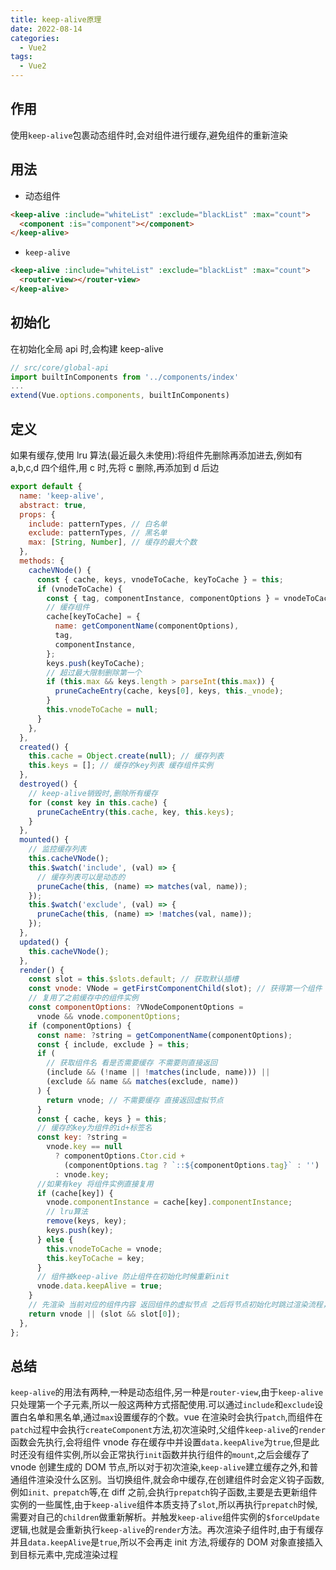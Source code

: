 ```yaml
---
title: keep-alive原理
date: 2022-08-14
categories: 
  - Vue2
tags: 
  - Vue2
---
```


## 作用

使用`keep-alive`包裹动态组件时,会对组件进行缓存,避免组件的重新渲染

## 用法

- 动态组件

```html
<keep-alive :include="whiteList" :exclude="blackList" :max="count">
  <component :is="component"></component>
</keep-alive>
```

- `keep-alive`

```html
<keep-alive :include="whiteList" :exclude="blackList" :max="count">
  <router-view></router-view>
</keep-alive>
```

## 初始化

在初始化全局 api 时,会构建 keep-alive

```js
// src/core/global-api
import builtInComponents from '../components/index'
...
extend(Vue.options.components, builtInComponents)
```

## 定义

如果有缓存,使用 lru 算法(最近最久未使用):将组件先删除再添加进去,例如有 a,b,c,d 四个组件,用 c 时,先将 c 删除,再添加到 d 后边

```js
export default {
  name: 'keep-alive',
  abstract: true,
  props: {
    include: patternTypes, // 白名单
    exclude: patternTypes, // 黑名单
    max: [String, Number], // 缓存的最大个数
  },
  methods: {
    cacheVNode() {
      const { cache, keys, vnodeToCache, keyToCache } = this;
      if (vnodeToCache) {
        const { tag, componentInstance, componentOptions } = vnodeToCache;
        // 缓存组件
        cache[keyToCache] = {
          name: getComponentName(componentOptions),
          tag,
          componentInstance,
        };
        keys.push(keyToCache);
        // 超过最大限制删除第一个
        if (this.max && keys.length > parseInt(this.max)) {
          pruneCacheEntry(cache, keys[0], keys, this._vnode);
        }
        this.vnodeToCache = null;
      }
    },
  },
  created() {
    this.cache = Object.create(null); // 缓存列表
    this.keys = []; // 缓存的key列表 缓存组件实例
  },
  destroyed() {
    // keep-alive销毁时,删除所有缓存
    for (const key in this.cache) {
      pruneCacheEntry(this.cache, key, this.keys);
    }
  },
  mounted() {
    // 监控缓存列表
    this.cacheVNode();
    this.$watch('include', (val) => {
      // 缓存列表可以是动态的
      pruneCache(this, (name) => matches(val, name));
    });
    this.$watch('exclude', (val) => {
      pruneCache(this, (name) => !matches(val, name));
    });
  },
  updated() {
    this.cacheVNode();
  },
  render() {
    const slot = this.$slots.default; // 获取默认插槽
    const vnode: VNode = getFirstComponentChild(slot); // 获得第一个组件
    // 复用了之前缓存中的组件实例
    const componentOptions: ?VNodeComponentOptions =
      vnode && vnode.componentOptions;
    if (componentOptions) {
      const name: ?string = getComponentName(componentOptions);
      const { include, exclude } = this;
      if (
        // 获取组件名 看是否需要缓存 不需要则直接返回
        (include && (!name || !matches(include, name))) ||
        (exclude && name && matches(exclude, name))
      ) {
        return vnode; // 不需要缓存 直接返回虚拟节点
      }
      const { cache, keys } = this;
      // 缓存的key为组件的id+标签名
      const key: ?string =
        vnode.key == null
          ? componentOptions.Ctor.cid +
            (componentOptions.tag ? `::${componentOptions.tag}` : '')
          : vnode.key;
      //如果有key 将组件实例直接复用
      if (cache[key]) {
        vnode.componentInstance = cache[key].componentInstance;
        // lru算法
        remove(keys, key);
        keys.push(key);
      } else {
        this.vnodeToCache = vnode;
        this.keyToCache = key;
      }
      // 组件被keep-alive 防止组件在初始化时候重新init
      vnode.data.keepAlive = true;
    }
    // 先渲染 当前对应的组件内容 返回组件的虚拟节点 之后将节点初始化时跳过渲染流程，不执行init 会执行activated 和 deactivated钩子(可做拉取最新数据的操作)
    return vnode || (slot && slot[0]);
  },
};
```

## 总结

`keep-alive`的用法有两种,一种是动态组件,另一种是`router-view`,由于`keep-alive`只处理第一个子元素,所以一般这两种方式搭配使用.可以通过`include`和`exclude`设置白名单和黑名单,通过`max`设置缓存的个数。vue 在渲染时会执行`patch`,而组件在`patch`过程中会执行`createComponent`方法,初次渲染时,父组件`keep-alive`的`render`函数会先执行,会将组件 vnode 存在缓存中并设置`data.keepAlive`为`true`,但是此时还没有组件实例,所以会正常执行`init`函数并执行组件的`mount`,之后会缓存了 vnode 创建生成的 DOM 节点,所以对于初次渲染,`keep-alive`建立缓存之外,和普通组件渲染没什么区别。当切换组件,就会命中缓存,在创建组件时会定义钩子函数,例如`init、prepatch`等,在 diff 之前,会执行`prepatch`钩子函数,主要是去更新组件实例的一些属性,由于`keep-alive`组件本质支持了`slot`,所以再执行`prepatch`时候,需要对自己的`children`做重新解析。并触发`keep-alive`组件实例的`$forceUpdate`逻辑,也就是会重新执行`keep-alive`的`render`方法。再次渲染子组件时,由于有缓存并且`data.keepAlive`是`true`,所以不会再走 init 方法,将缓存的 DOM 对象直接插入到目标元素中,完成渲染过程
